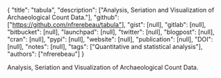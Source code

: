{
  "title": "tabula",
  "description": ["Analysis, Seriation and Visualization of Archaeological Count Data."],
  "github": ["https://github.com/nfrerebeau/tabula"],
  "gist": [null],
  "gitlab": [null],
  "bitbucket": [null],
  "launchpad": [null],
  "twitter": [null],
  "blogpost": [null],
  "cran": [null],
  "pypi": [null],
  "website": [null],
  "publication": [null],
  "DOI": [null],
  "notes": [null],
  "tags": ["Quantitative and statistical analysis"],
  "authors": ["nfrerebeau"]
}

<!-- Generated by csv2md.R – do not edit by hand -->

Analysis, Seriation and Visualization of Archaeological Count Data.